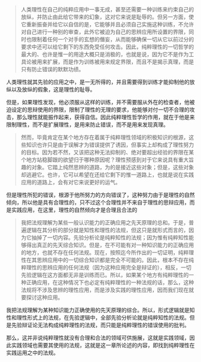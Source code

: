 <blockquote>人类理性在自己的纯粹应用中一事无成，甚至还需要一种训练来约束自己的放纵，并防止由此给它带来的幻象，这对它来说是耻辱的。但另一方面，使它重新振奋并给它以自信的是，它能够并且必须自己实施这种训练，不允许对自己进行一种别的审查，此外它被迫为自己的思辨应用所设置的界限，同时也限制着任何一个对手的玄想的僭妄，从而能够确保一切从它以前过分的要求中还可以给它剩下的东西免受任何攻击。因此，纯粹理性的一切哲学的最大的、也许是惟一的用途大概只是消极的，也就是说，因为它不是作为工具论被用来扩展，而是作为训练被用来规定界限，而且不是揭示真理，而是只有防止错误的默默功绩。</blockquote><p>人类理性就其先验的应用之中，是一无所得的，并且需要得到训练才能抑制他的放纵以及放纵的假象，这是理性的耻辱。</p><p>但是，如果理性发现，他必须服从这样的训练，并不需要服从外在的检查者，他被迫设定的思辩使用的界限，限制了理性的无理的要求，他能够对付一切不合理的攻击，那么理性就能振作起来，获得自信。因此纯粹理性哲学的作用，就在于他是来限制理性，而不是扩展理性，是用来防止错误，而不是用来发现真理。</p><blockquote>然而，毕竟肯定在某个地方存在着属于纯粹理性领域的积极知识的根源，这些知识也许只是由于误解才为错误提供了诱因，但事实上却构成了理性努力的目标。因为若不然，又该把这种无法抑制的、绝对要超出经验的界限在某个地方站稳脚跟的欲望归于哪种原因呢？理性预感到对于它来说具有重大旨趣的对象。它踏上纯然思辨的道路，为的是接近这些对象；但是，这些对象却逃避它。也许，它可以希望在还给它剩下的惟一道路上，也就是说在实践应用的道路上，会有对它来说更好的运气。</blockquote><p>但是理性所犯的错误，根源于他所努力的方向错误了，这种努力由于是理性的自然倾向，所以他是具有合理性的，只不过这个合理性并不来自于理性的思辩应用，而是实践应用，在这里，理性的自然倾向才是合理且合法的</p><blockquote>我把法规理解为某些一般认识能力的正确应用之先天原理的总和。于是，普遍逻辑在其分析的部分就是知性和理性的法规，但这只是就形式而言的，因为它抽掉了一切内容。先验分析论是纯粹知性的法规；因为惟有纯粹知性能够得出真正的先天综合知识。但是，在不可能有对一种知识能力的正确应用的地方，也就不存在任何法规。现在，按照迄今所作出的一切证明，纯粹理性在其思辨应用中的一切综合知识都是完全不可能的。因此，根本不存在纯粹理性的思辨应用的任何法规（因为这种应用完全是辩证的），相反，一切先验逻辑在这方面都无非是训练而已。所以，如果某个地方有纯粹理性的一种正确应用，在这种情况下也必定有纯粹理性的一种法规的话，那么，这种法规将不涉及思辨的理性应用，而是涉及实践的理性应用，因而我们现在就要探讨这种应用。</blockquote><p>我把法规理解为某种知识能力正确使用的先天原理的综合。所以，形式逻辑就是知性和理性形式上的法规，在先验逻辑中，全部先验分析论就是纯粹知性的法规。但是先验辩证论无法构成纯粹理性的法规，而只能是纯粹理性的错误使用的批判。</p><p>那么，这并非说纯粹理性就没有合理和合法的领域可供施展，这就是实践领域，因此实践领域也需要其使用的法规，这就是这一章所论述的内容，即找到纯粹理性在实践运用之中的法规。</p>